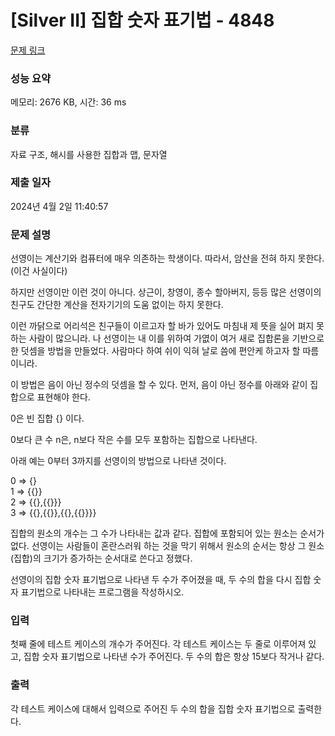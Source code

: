 # [Silver II] 집합 숫자 표기법 - 4848 

[문제 링크](https://www.acmicpc.net/problem/4848) 

### 성능 요약

메모리: 2676 KB, 시간: 36 ms

### 분류

자료 구조, 해시를 사용한 집합과 맵, 문자열

### 제출 일자

2024년 4월 2일 11:40:57

### 문제 설명

<p>선영이는 계산기와 컴퓨터에 매우 의존하는 학생이다. 따라서, 암산을 전혀 하지 못한다. (이건 사실이다)</p>

<p>하지만 선영이만 이런 것이 아니다. 상근이, 창영이, 종수 할아버지, 등등 많은 선영이의 친구도 간단한 계산을 전자기기의 도움 없이는 하지 못한다.</p>

<p>이런 까닭으로 어리석은 친구들이 이르고자 할 바가 있어도 마침내 제 뜻을 실어 펴지 못하는 사람이 많으니라. 나 선영이는 내 이를 위하여 가엾이 여거 새로 집합론을 기반으로 한 덧셈을 방법을 만들었다. 사람마다 하여 쉬이 익혀 날로 씀에 편안케 하고자 할 따름이니라.</p>

<p>이 방법은 음이 아닌 정수의 덧셈을 할 수 있다. 먼저, 음이 아닌 정수를 아래와 같이 집합으로 표현해야 한다.</p>

<p>0은 빈 집합 {} 이다.</p>

<p>0보다 큰 수 n은, n보다 작은 수를 모두 포함하는 집합으로 나타낸다.</p>

<p>아래 예는 0부터 3까지를 선영이의 방법으로 나타낸 것이다.</p>

<p>0 => {}<br>
1 => {{}}<br>
2 => {{},{{}}}<br>
3 => {{},{{}},{{},{{}}}}</p>

<p>집합의 원소의 개수는 그 수가 나타내는 값과 같다. 집합에 포함되어 있는 원소는 순서가 없다. 선영이는 사람들이 혼란스러워 하는 것을 막기 위해서 원소의 순서는 항상 그 원소(집합)의 크기가 증가하는 순서대로 쓴다고 정했다.</p>

<p>선영이의 집합 숫자 표기법으로 나타낸 두 수가 주어졌을 때, 두 수의 합을 다시 집합 숫자 표기법으로 나타내는 프로그램을 작성하시오.</p>

### 입력 

 <p>첫째 줄에 테스트 케이스의 개수가 주어진다. 각 테스트 케이스는 두 줄로 이루어져 있고, 집합 숫자 표기법으로 나타낸 수가 주어진다. 두 수의 합은 항상 15보다 작거나 같다.</p>

### 출력 

 <p>각 테스트 케이스에 대해서 입력으로 주어진 두 수의 합을 집합 숫자 표기법으로 출력한다.</p>

